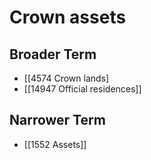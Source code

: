 # Crown assets  

## Broader Term

- [[4574 Crown lands]
- [[14947 Official residences]]  

## Narrower Term

- [[1552 Assets]]  

